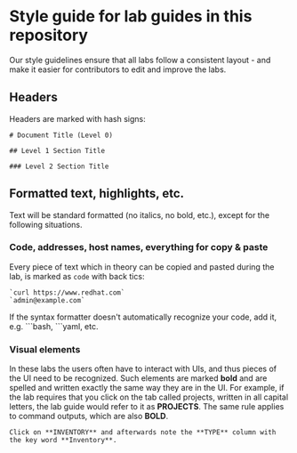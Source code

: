 # Style guide for lab guides in this repository

Our style guidelines ensure that all labs follow a consistent layout - and make it easier for contributors to edit and improve the labs.

## Headers

Headers are marked with hash signs:

```
# Document Title (Level 0)

## Level 1 Section Title

### Level 2 Section Title
```

## Formatted text, highlights, etc.

Text will be standard formatted (no italics, no bold, etc.), except for the following situations.

### Code, addresses, host names, everything for copy & paste

Every piece of text which in theory can be copied and pasted during the lab, is marked as `code` with back tics:

```
`curl https://www.redhat.com`
`admin@example.com`
```

If the syntax formatter doesn't automatically recognize your code, add it, e.g. \`\`\`bash, \`\`\`yaml, etc.

### Visual elements

In these labs the users often have to interact with UIs, and thus pieces of the UI need to be recognized. Such elements are marked **bold** and are spelled and written exactly the same way they are in the UI. For example, if the lab requires that you  click on the tab called projects, written in all capital letters, the lab guide would refer to it as **PROJECTS**. The same rule applies to command outputs, which are also **BOLD**.

```
Click on **INVENTORY** and afterwards note the **TYPE** column with the key word **Inventory**.
```
